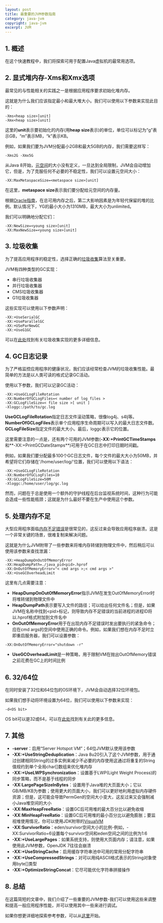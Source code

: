 ```yaml
---
layout: post
title: 最重要的JVM参数指南
category: java-jvm
copyright: java-jvm
excerpt: JVM
---
```


## 1. 概述

在这个快速教程中，我们将探索可用于配置Java虚拟机的最常用选项。

## 2. 显式堆内存-Xms和Xmx选项

最常见的与性能相关的实践之一是根据应用程序要求初始化堆内存。

这就是为什么我们应该指定最小和最大堆大小。我们可以使用以下参数来实现此目的：

```shell
-Xms<heap size>[unit] 
-Xmx<heap size>[unit]
```

这里的**unit**表示要初始化的内存(用**heap size**表示)的单位，单位可以标记为“g”表示GB，“m”表示MB，“k”表示KB。

例如，如果我们要为JVM分配最小2GB和最大5GB的内存，我们需要这样写：

```shell
-Xms2G -Xmx5G
```

从Java 8开始，[元空间](https://matthung0807.blogspot.com/2019/03/about-g1-garbage-collector-permanent.html)的大小没有定义，一旦达到全局限制，JVM会自动增加它，但是，为了克服任何不必要的不稳定性，我们可以设置元空间大小：

```shell
-XX:MaxMetaspaceSize=<metaspace size>[unit]
```

在这里，**metaspace size**表示我们要分配给元空间的内存量。

根据[Oracle指南](https://docs.oracle.com/en/java/javase/11/gctuning/factors-affecting-garbage-collection-performance.html#GUID-189AD425-F9A0-444A-AC89-C967E742B25C)，在总可用内存之后，第二大影响因素是为年轻代保留的堆的比例。默认情况下，YG的最小大小为1310MB，最大大小为unlimited。

我们可以明确地分配它们：

```shell
-XX:NewSize=<young size>[unit] 
-XX:MaxNewSize=<young size>[unit]
```

## 3. 垃圾收集

为了提高应用程序的稳定性，选择正确的[垃圾收集](http://www.oracle.com/webfolder/technetwork/tutorials/obe/java/gc01/index.html)算法至关重要。

JVM有四种类型的GC实现：

-   串行垃圾收集器
-   并行垃圾收集器
-   CMS垃圾收集器
-   G1垃圾收集器

这些实现可以使用以下参数声明：

```shell
-XX:+UseSerialGC
-XX:+UseParallelGC
-XX:+USeParNewGC
-XX:+UseG1GC
```

可以在[此处](https://www.baeldung.com/jvm-garbage-collectors)找到有关垃圾收集实现的更多详细信息。

## 4. GC日志记录

为了严格监控应用程序的健康状况，我们应该经常检查JVM的垃圾收集性能。最简单的方法是以人类可读的格式记录GC活动。

使用以下参数，我们可以记录GC活动：

```shell
-XX:+UseGCLogFileRotation 
-XX:NumberOfGCLogFiles=< number of log files > 
-XX:GCLogFileSize=< file size >[ unit ]
-Xloggc:/path/to/gc.log
```

**UseGCLogFileRotation**指定日志文件滚动策略，很像log4j、s4lj等。**NumberOfGCLogFiles**表示单个应用程序生命周期可以写入的最大日志文件数。**GCLogFileSize**指定文件的最大大小。最后，loggc表示它的位置。

这里需要注意的一点是，还有两个可用的JVM参数(**-XX:+PrintGCTimeStamps**和**-XX:+PrintGCDateStamps**)可用于在GC日志中打印日期时间戳。

例如，如果我们要分配最多100个GC日志文件，每个文件的最大大小为50MB，并希望将它们存储在'/home/user/log/'位置，我们可以使用以下语法：

```shell
-XX:+UseGCLogFileRotation  
-XX:NumberOfGCLogFiles=10
-XX:GCLogFileSize=50M 
-Xloggc:/home/user/log/gc.log
```

然而，问题在于总是使用一个额外的守护线程在后台监视系统时间，这种行为可能会造成一些性能瓶颈；这就是为什么最好不要在生产中使用这个参数。

## 5. 处理内存不足

大型应用程序面临[内存不足错误](https://docs.oracle.com/en/java/javase/11/docs/api/java.base/java/lang/OutOfMemoryError.html)是很常见的，这反过来会导致应用程序崩溃。这是一个非常关键的场景，很难复制来解决问题。

这就是为什么JVM附带了一些参数来将堆内存转储到物理文件中，然后稍后可以使用该参数来查找泄漏：

```shell
-XX:+HeapDumpOnOutOfMemoryError 
-XX:HeapDumpPath=./java_pid<pid>.hprof
-XX:OnOutOfMemoryError="< cmd args >;< cmd args >" 
-XX:+UseGCOverheadLimit
```

这里有几点需要注意：

-   **HeapDumpOnOutOfMemoryError**指示JVM在发生OutOfMemoryError时将堆转储到物理文件中
-   **HeapDumpPath**表示要写入文件的路径；可以给出任何文件名；但是，如果JVM在名称中找到<pid\>标记，则导致内存不足错误的当前进程的进程ID将以.hprof格式附加到文件名中
-   **OnOutOfMemoryError**用于在出现内存不足错误时发出要执行的紧急命令；应在cmd args的空间中使用正确的命令。例如，如果我们想在内存不足时立即重启服务器，我们可以设置参数：

```shell
-XX:OnOutOfMemoryError="shutdown -r"
```

-   **UseGCOverheadLimit**是一种策略，用于限制VM在抛出OutOfMemory错误之前花费在GC上的时间比例

## 6. 32/64位

在同时安装了32位和64位包的OS环境下，JVM会自动选择32位环境包。

如果我们想手动将环境设置为64位，我们可以使用以下参数来实现：

```shell
-d<OS bit>
```

OS bit可以是32或64，可以在[此处](http://www.oracle.com/technetwork/java/hotspotfaq-138619.html#64bit_layering)找到有关此的更多信息。

## 7. 其他

-   **-server**：启用“Server Hotspot VM”；64位JVM默认使用该参数
-   **-XX:+UseStringDeduplication**：Java 8u20引入了这个JVM参数，用于通过创建相同String的过多实例来减少不必要的内存使用这通过将重复的String值规约到单个全局char[]数组来优化堆内存
-   **-XX:+UseLWPSynchronization**：设置基于LWP(Light Weight Process)的同步策略，而不是基于线程的同步
-   **-XX:LargePageSizeInBytes**：设置用于Java堆的大页面大小；它以GB/MB/KB为参数；使用更大的页面大小，我们可以更好地利用虚拟内存硬件资源；但是，这可能会导致PermGen的空间大小变大，这反过来又会强制减小Java堆空间的大小
-   **-XX:MaxHeapFreeRatio**：设置GC后可用堆的最大百分比以避免收缩
-   **-XX:MinHeapFreeRatio**：设置GC后可用堆的最小百分比以避免膨胀；要监视堆使用情况，你可以使用JDK附带的[VisualVM](https://visualvm.github.io/)
-   **-XX:SurvivorRatio**：eden/survivor空间大小的比例-例如，-XX:SurvivorRatio=6设置每个survivor空间和eden空间之间的比例为1:6
-   **-XX:+UseLargePages**：如果系统支持，则使用大页面内存；请注意，如果使用此JVM参数，OpenJDK 7往往会崩溃
-   **-XX:+UseStringCache**：启用缓存字符串池中可用的常用分配字符串
-   **-XX:+UseCompressedStrings**：对可以用纯ASCII格式表示的String对象使用byte[\]类型
-   **-XX:+OptimizeStringConcat**：它尽可能优化字符串拼接操作

## 8. 总结

在这篇简短的文章中，我们介绍了一些重要的JVM参数-我们可以使用这些来调整和提高一般应用程序性能，并可以使用其中一些来进行调试。

如果你想更详细地探索参考参数，可以从[这里](http://www.oracle.com/technetwork/articles/java/vmoptions-jsp-140102.html)开始。